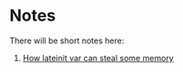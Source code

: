 # Notes

There will be short notes here:

1. [How lateinit var can steal some memory](lateinit_var/)

